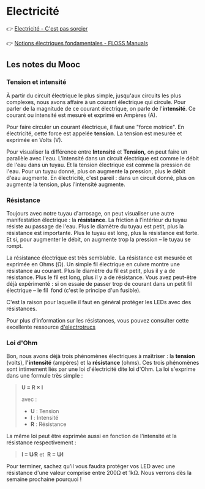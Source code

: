 # Electricité

👉 [Electricité - C'est pas sorcier](https://youtu.be/efQW-ZmpyZs "Electricité - C'est pas sorcier")

👉 [Notions électriques fondamentales - FLOSS Manuals](https://fr.flossmanuals.net/arduino/les-bases-de-lelectronique/ "Notions électriques fondamentales - FLOSS Manuals")


## Les notes du Mooc

### Tension et intensité

À partir du circuit électrique le plus simple, jusqu'aux circuits les plus complexes, nous avons affaire à un courant électrique qui circule. Pour parler de la magnitude de ce courant électrique, on parle de l'**intensité**. Ce courant ou intensité est mesuré et exprimé en Ampères (A).

Pour faire circuler un courant électrique, il faut une "force motrice". En électricité, cette force est appelée **tension**. La tension est mesurée et exprimée en Volts (V).

Pour visualiser la différence entre **Intensité** et **Tension,** on peut faire un parallèle avec l'eau. L'intensité dans un circuit électrique est comme le débit de l'eau dans un tuyau. Et la tension électrique est comme la pression de l'eau. Pour un tuyau donné, plus on augmente la pression, plus le débit d'eau augmente. En électricité, c'est pareil : dans un circuit donné, plus on augmente la tension, plus l'intensité augmente.

### Résistance

Toujours avec notre tuyau d'arrosage, on peut visualiser une autre manifestation électrique : la **résistance**. La friction à l’intérieur du tuyau résiste au passage de l'eau. Plus le diamètre du tuyau est petit, plus la résistance est importante. Plus le tuyau est long, plus la résistance est forte. Et si, pour augmenter le débit, on augmente trop la pression – le tuyau se rompt.

La résistance électrique est très semblable.  La résistance est mesurée et exprimée en Ohms (Ω). Un simple fil électrique en cuivre montre une résistance au courant. Plus le diamètre du fil est petit, plus il y a de résistance. Plus le fil est long, plus il y a de résistance. Vous avez peut-être déjà expérimenté : si on essaie de passer trop de courant dans un petit fil électrique – le fil  fond (c'est le principe d'un fusible).

C'est la raison pour laquelle il faut en général protéger les LEDs avec des résistances.

Pour plus d'information sur les résistances, vous pouvez consulter cette excellente ressource [d'electrotrucs](https://www.youtube.com/channel/UCcnA6Abw23iIVzLbykJ64Dg)

### Loi d'Ohm

Bon, nous avons déjà trois phénomènes électriques à maîtriser : la **tension** (volts), **l'intensité** (ampères) et la **résistance** (ohms). Ces trois phénomènes sont intimement liés par une loi d'électricité dite loi d'Ohm. La loi s'exprime dans une formule très simple :

> **U = R × I**
> 
> avec :
> 
> -   **U** : Tension
> -   **I** : Intensité
> -   **R** : Résistance

La même loi peut être exprimée aussi en fonction de l'intensité et la résistance respectivement :

> **I = U⁄R** et  **R = U⁄I**

Pour terminer, sachez qu'il vous faudra protéger vos LED avec une résistance d'une valeur comprise entre 200Ω et 1kΩ. Nous verrons dès la semaine prochaine pourquoi !